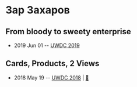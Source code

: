 # Зар Захаров

## From bloody to sweety enterprise
- 2019 Jun 01 -- [UWDC 2019](https://youtu.be/o99D6zgi31g)    
## Cards, Products, 2 Views
- 2018 May 19 -- [UWDC 2018](https://www.youtube.com/watch?v=ZK38enWFN1g)  | [:notebook:](https://2018.uwdc.ru/storage/lectures/presentaions/JYemNJoJAZXQHJ8qL1Z4TOQ61UqzJGlPNLHhYspi.pdf)  
